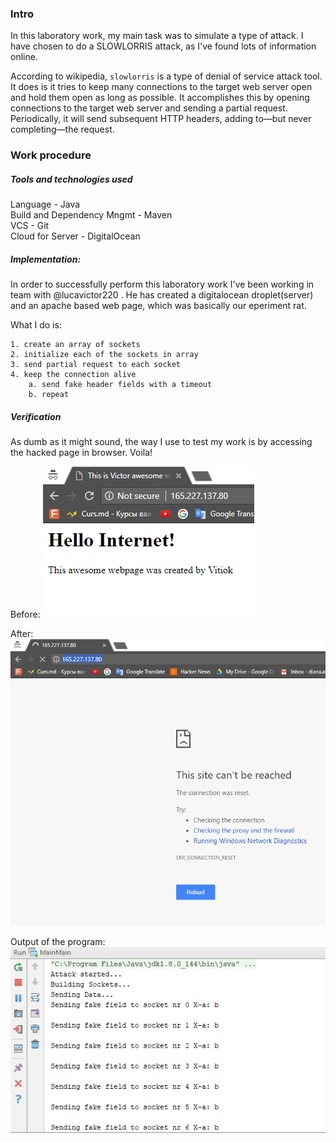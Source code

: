 ### Intro
In this laboratory work, my main task was to simulate a type of attack. I have chosen to do a SLOWLORRIS attack, as I've found lots of information online. <br />

According to wikipedia, ```slowlorris``` is a type of denial of service attack tool. It does is it tries to keep many connections to the target web server open and hold them open as long as possible. It accomplishes this by opening connections to the target web server and sending a partial request. Periodically, it will send subsequent HTTP headers, adding to—but never completing—the request. <br />

### Work procedure
##### Tools and technologies used
Language - Java <br />
Build and Dependency Mngmt - Maven <br />
VCS - Git <br />
Cloud for Server - DigitalOcean

##### Implementation: 
In order to successfully perform this laboratory work I've been working in team with @lucavictor220 . He has created a digitalocean droplet(server) and an apache based web page, which was basically our eperiment rat.

What I do is:

```
1. create an array of sockets
2. initialize each of the sockets in array
3. send partial request to each socket
4. keep the connection alive
    a. send fake header fields with a timeout
    b. repeat 
```

##### Verification 
As dumb as it might sound, the way I use to test my work is by accessing the hacked page in browser. Voila!

Before:
![alt text](img/Request.png "Successful request")

After:
![alt text](img/Request-after.png "Failing request")

Output of the program:
![alt text](img/lab3-si.PNG "Sending fake fields")